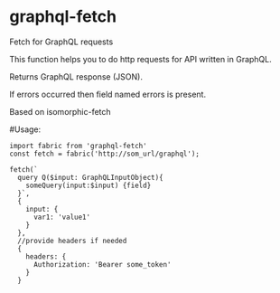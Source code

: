 # graphql-fetch
Fetch for GraphQL requests

This function helps you to do http requests for API written in GraphQL.

Returns GraphQL response (JSON).

If errors occurred then field named errors is present.

Based on isomorphic-fetch

#Usage:

    import fabric from 'graphql-fetch'
    const fetch = fabric('http://som_url/graphql');
    
    fetch(`
      query Q($input: GraphQLInputObject){
        someQuery(input:$input) {field}
      }`,
      {
        input: {
          var1: 'value1'
        }
      },
      //provide headers if needed
      {
        headers: {
          Authorization: 'Bearer some_token'
        }
      }
      
